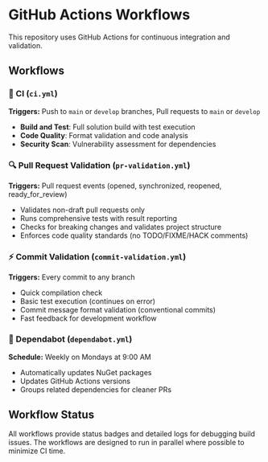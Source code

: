 # GitHub Actions Workflows

This repository uses GitHub Actions for continuous integration and validation.

## Workflows

### 🔄 CI (`ci.yml`)
**Triggers:** Push to `main` or `develop` branches, Pull requests to `main` or `develop`
- **Build and Test**: Full solution build with test execution
- **Code Quality**: Format validation and code analysis  
- **Security Scan**: Vulnerability assessment for dependencies

### 🔍 Pull Request Validation (`pr-validation.yml`)
**Triggers:** Pull request events (opened, synchronized, reopened, ready_for_review)
- Validates non-draft pull requests only
- Runs comprehensive tests with result reporting
- Checks for breaking changes and validates project structure
- Enforces code quality standards (no TODO/FIXME/HACK comments)

### ⚡ Commit Validation (`commit-validation.yml`)
**Triggers:** Every commit to any branch
- Quick compilation check
- Basic test execution (continues on error)
- Commit message format validation (conventional commits)
- Fast feedback for development workflow

### 🤖 Dependabot (`dependabot.yml`)
**Schedule:** Weekly on Mondays at 9:00 AM
- Automatically updates NuGet packages
- Updates GitHub Actions versions
- Groups related dependencies for cleaner PRs

## Workflow Status

All workflows provide status badges and detailed logs for debugging build issues. The workflows are designed to run in parallel where possible to minimize CI time.